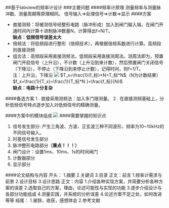 ##基于labview的频率计设计
###主要问题
####频率计原理
测量频率与测量脉冲数、测量周期等原理相同。
信号输入=>处理信号=>计数=>显示
####方案
* 直接测频：将被测信号经整形电路（脉冲形成）加入到闸门输入端，在闸门开通时间内计算十进制脉冲数量N，计算得出f=N/T。    
<strong>缺点：低频信号误差太大</strong>
* 倍频法：将低频段进行整形（倍频技术），再根据倍频系数进行计算。高频段则直接测频
* 组合法：高频段采用直接测频法，低频段采用直接测周法。测周法即为，预置闸门开启信号（上升沿），不计数（上升沿到来计数），然后预置闸门关闭信号（下降沿），不停止（下降沿到来停止计数），记得时间，则f=1/T。    
注：上升沿，下降沿
![](http://i2.muimg.com/567571/e6bbc537ffae4dac.jpg)
$T_x=\frac{1}{f_标}*N=T_标*N$（N为计数结果）   
$f_x=\frac{1}{T_x}=\frac{1}{T_标*N
}=\frac{f_标}{N}$     <br>
<strong>缺点：电路十分复杂 </strong>    

####备选方案
1 . 直接采用测频法：加入多门限测量。
2 . 在直接测频基础上，分析低频信号特点逐步加入对低频信号的精确测量。 

####方案中的模块组成
![](http://i2.muimg.com/567571/88563549ae6833fc.png)
####需要掌握的知识点
1. 信号发生部分: 产生三角波、方波、正玄波三种不同波形，频率为10~10kHz的不同信号输入。
2. 时基信号发生部分
3. 脉冲整形电路部分<strong>（重点！！！）</strong>
4. 闸门设计：设置1ms、10ms、1s的时间闸门
5. 计数器部分
6. 显示部分
    
####论文结构与内容
开头：
1.摘要
2.关键词
3.目录
正文：前言
1.频率计需求与前景
2.设计目标
3.设计思路
正文：内容
1.介绍各种实现方案，并简要分析各种方案的误差
2.选取自己的方案，理由，论述可能性与实现的功能
3.逐步介绍设计与各部分功能组成
4.测量实践，并系统的分析误差
4.论述方案不足之处，如何改进等等
结尾：
1.谢辞，收获，感想体会
2.参考文献


